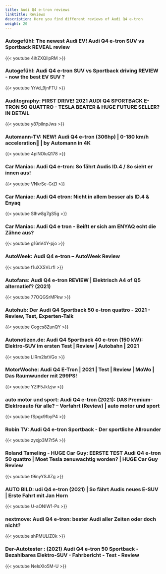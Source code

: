 ```yaml
---
title: Audi Q4 e-tron reviews
linktitle: Reviews
description: Here you find different reviews of Audi Q4 e-tron
weight: 20
---
```


### Autogefühl: The newest Audi EV! Audi Q4 e-tron SUV vs Sportback REVEAL review

{{< youtube 4ihZXQIlpRM >}}

### Autogefühl: Audi Q4 e-tron SUV vs Sportback driving REVIEW - now the best EV SUV ?

{{< youtube YrVd_9jnFTU >}}

### Auditography: FIRST DRIVE! 2021 AUDI Q4 SPORTBACK E-TRON 50 QUATTRO - TESLA BEATER & HUGE FUTURE SELLER? IN DETAIL

{{< youtube y87pilnpJws >}}

### Automann-TV: NEW! Audi Q4 e-tron (306hp) | 0-180 km/h acceleration🏁 | by Automann in 4K

{{< youtube 4piNOluQ178 >}}

### Car Maniac: Audi Q4 e-tron: So fährt Audis ID.4 / So sieht er innen aus!

{{< youtube VNkrSe-GrZI >}}

### Car Maniac: Audi Q4 etron: Nicht in allem besser als ID.4 & Enyaq

{{< youtube SIhw8g7gS5g >}}

### Car Maniac: Audi Q4 e tron - Beißt er sich am ENYAQ echt die Zähne aus?

{{< youtube g16nV4Y-pjo >}}

### AutoWeek: Audi Q4 e-tron – AutoWeek Review

{{< youtube f1uXXSVLrfI >}}

### Autofans: Audi Q4 e-tron REVIEW | Elektrisch A4 of Q5 alternatief? (2021)

{{< youtube 77OQGSrMPkw >}}

### Autohub: Der Audi Q4 Sportback 50 e-tron quattro - 2021 - Review, Test, Experten-Talk

{{< youtube Cogcs8ZunQY >}}

### Autonotizen.de: Audi Q4 Sportback 40 e-tron (150 kW): Elektro-SUV im ersten Test | Review | Autobahn | 2021

{{< youtube LIRm2lstVGo >}}

### MotorWoche: Audi Q4 E-Tron | 2021 | Test | Review | MoWo | Das Raumwunder mit 299PS!

{{< youtube YZIF5JkIzjw >}}

### auto motor und sport: Audi Q4 e-tron (2021): DAS Premium-Elektroauto für alle? – Vorfahrt (Review) | auto motor und sport

{{< youtube fSpgx9fbyP4 >}}

### Robin TV: Audi Q4 e-tron Sportback - Der sportliche Allrounder

{{< youtube zyxjp3M7r5A >}}

### Roland Tameling - HUGE Car Guy: EERSTE TEST Audi Q4 e-tron 50 quattro | Moet Tesla zenuwachtig worden? | HUGE Car Guy Review

{{< youtube t9inyYSJIZg >}}

### AUTO BILD: udi Q4 e-tron (2021) | So fährt Audis neues E-SUV | Erste Fahrt mit Jan Horn

{{< youtube U-aONIW1-Ps >}}

### nextmove: Audi Q4 e-tron: bester Audi aller Zeiten oder doch nicht?

{{< youtube shPMULlZOk >}}


### Der-Autotester : (2021) Audi Q4 e-tron 50 Sportback - Bezahlbares Elektro-SUV - Fahrbericht - Test - Review

{{< youtube NeIsXIo5M-U >}}



